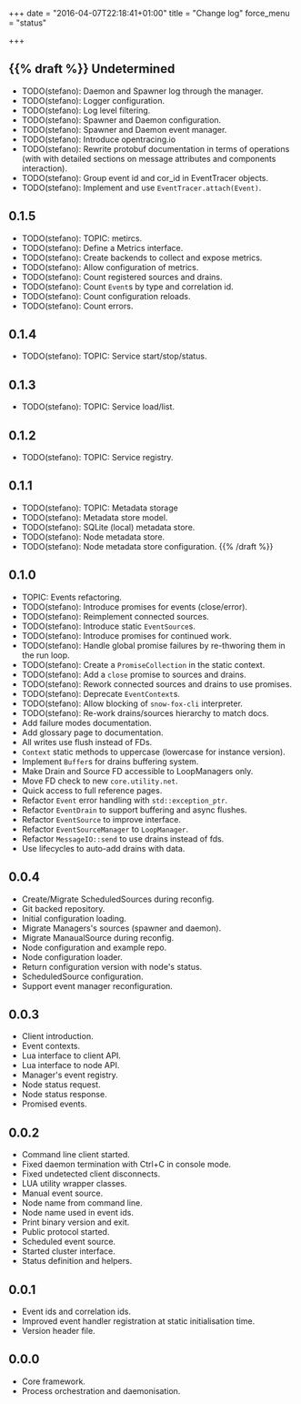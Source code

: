 +++
date = "2016-04-07T22:18:41+01:00"
title = "Change log"
force_menu = "status"

+++

{{% draft %}}
Undetermined
------------
- TODO(stefano): Daemon and Spawner log through the manager.
- TODO(stefano): Logger configuration.
- TODO(stefano): Log level filtering.
- TODO(stefano): Spawner and Daemon configuration.
- TODO(stefano): Spawner and Daemon event manager.
- TODO(stefano): Introduce opentracing.io
- TODO(stefano): Rewrite protobuf documentation in terms of operations
                 (with with detailed sections on message attributes and
                 components interaction).
- TODO(stefano): Group event id and cor_id in EventTracer objects.
- TODO(stefano): Implement and use `EventTracer.attach(Event)`.

0.1.5
-----
- TODO(stefano): TOPIC: metircs.
- TODO(stefano): Define a Metrics interface.
- TODO(stefano): Create backends to collect and expose metrics.
- TODO(stefano): Allow configuration of metrics.
- TODO(stefano): Count registered sources and drains.
- TODO(stefano): Count `Event`s by type and correlation id.
- TODO(stefano): Count configuration reloads.
- TODO(stefano): Count errors.

0.1.4
-----
- TODO(stefano): TOPIC: Service start/stop/status.

0.1.3
-----
- TODO(stefano): TOPIC: Service load/list.

0.1.2
-----
- TODO(stefano): TOPIC: Service registry.

0.1.1
-----
- TODO(stefano): TOPIC: Metadata storage
- TODO(stefano): Metadata store model.
- TODO(stefano): SQLite (local) metadata store.
- TODO(stefano): Node metadata store.
- TODO(stefano): Node metadata store configuration.
{{% /draft %}}

0.1.0
-----
- TOPIC: Events refactoring.
- TODO(stefano): Introduce promises for events (close/error).
- TODO(stefano): Reimplement connected sources.
- TODO(stefano): Introduce static `EventSource`s.
- TODO(stefano): Introduce promises for continued work.
- TODO(stefano): Handle global promise failures by re-thworing them in the run loop.
- TODO(stefano): Create a `PromiseCollection` in the static context.
- TODO(stefano): Add a `close` promise to sources and drains.
- TODO(stefano): Rework connected sources and drains to use promises.
- TODO(stefano): Deprecate `EventContext`s.
- TODO(stefano): Allow blocking of `snow-fox-cli` interpreter.
- TODO(stefano): Re-work drains/sources hierarchy to match docs.
- Add failure modes documentation.
- Add glossary page to documentation.
- All writes use flush instead of FDs.
- `Context` static methods to uppercase (lowercase for instance version).
- Implement `Buffer`s for drains buffering system.
- Make Drain and Source FD accessible to LoopManagers only.
- Move FD check to new `core.utility.net`.
- Quick access to full reference pages.
- Refactor `Event` error handling with `std::exception_ptr`.
- Refactor `EventDrain` to support buffering and async flushes.
- Refactor `EventSource` to improve interface.
- Refactor `EventSourceManager` to `LoopManager`.
- Refactor `MessageIO::send` to use drains instead of fds.
- Use lifecycles to auto-add drains with data.

0.0.4
-----
- Create/Migrate ScheduledSources during reconfig.
- Git backed repository.
- Initial configuration loading.
- Migrate Managers's sources (spawner and daemon).
- Migrate ManaualSource during reconfig.
- Node configuration and example repo.
- Node configuration loader.
- Return configuration version with node's status.
- ScheduledSource configuration.
- Support event manager reconfiguration.

0.0.3
-----
- Client introduction.
- Event contexts.
- Lua interface to client API.
- Lua interface to node API.
- Manager's event registry.
- Node status request.
- Node status response.
- Promised events.

0.0.2
-----
- Command line client started.
- Fixed daemon termination with Ctrl+C in console mode.
- Fixed undetected client disconnects.
- LUA utility wrapper classes.
- Manual event source.
- Node name from command line.
- Node name used in event ids.
- Print binary version and exit.
- Public protocol started.
- Scheduled event source.
- Started cluster interface.
- Status definition and helpers.

0.0.1
-----
- Event ids and correlation ids.
- Improved event handler registration at static initialisation time.
- Version header file.

0.0.0
-----
- Core framework.
- Process orchestration and daemonisation.
